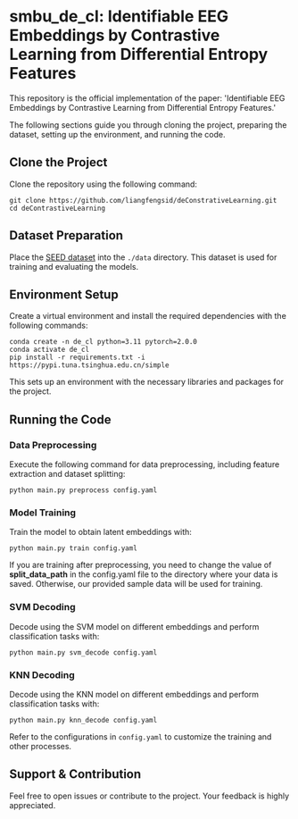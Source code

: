 
# smbu_de_cl: Identifiable EEG Embeddings by Contrastive Learning from Differential Entropy Features

This repository is the official implementation of the paper: 'Identifiable EEG Embeddings by Contrastive Learning from Differential Entropy Features.' 

The following sections guide you through cloning the project, preparing the dataset, setting up the environment, and running the code.

## Clone the Project

Clone the repository using the following command:
```
git clone https://github.com/liangfengsid/deConstrativeLearning.git
cd deContrastiveLearning
```

## Dataset Preparation

Place the [SEED dataset](https://bcmi.sjtu.edu.cn/~seed/seed.html) into the `./data` directory. This dataset is used for training and evaluating the models.

## Environment Setup

Create a virtual environment and install the required dependencies with the following commands:
```
conda create -n de_cl python=3.11 pytorch=2.0.0
conda activate de_cl
pip install -r requirements.txt -i https://pypi.tuna.tsinghua.edu.cn/simple
```
This sets up an environment with the necessary libraries and packages for the project.

## Running the Code

### Data Preprocessing
Execute the following command for data preprocessing, including feature extraction and dataset splitting:
```
python main.py preprocess config.yaml
```

### Model Training
Train the model to obtain latent embeddings with:
```
python main.py train config.yaml
```

If you are training after preprocessing, you need to change the value of **split_data_path** in the config.yaml file to the directory where your data is saved. Otherwise, our provided sample data will be used for training.

### SVM Decoding
Decode using the SVM model on different embeddings and perform classification tasks with:
```
python main.py svm_decode config.yaml
```

### KNN Decoding
Decode using the KNN model on different embeddings and perform classification tasks with:
```
python main.py knn_decode config.yaml
```

Refer to the configurations in `config.yaml` to customize the training and other processes.

## Support & Contribution

Feel free to open issues or contribute to the project. Your feedback is highly appreciated.
